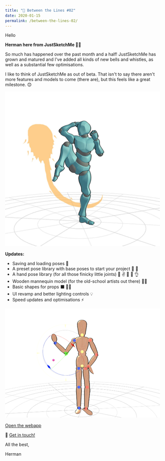 ```yaml
---
title: "💬 Between the Lines #02"
date: 2020-01-15
permalink: /between-the-lines-02/
---
```


Hello


**Herman here from JustSketchMe 👨‍💻**

So much has happened over the past month and a half! JustSketchMe has grown and matured and I've added all kinds of new bells and whistles, as well as a substantial few optimisations. 

I like to think of JustSketchMe as out of beta. That isn't to say there aren't more features and models to come (there are), but this feels like a great milestone. 😊

![Fire](/images/screenshots/fire.jpg)

**Updates:**

- Saving and loading poses  💾
- A preset pose library with base poses to start your project 💃 🕺
- A hand pose library (for all those finicky little joints) 🤙 ✌️ 🤟 🤘 👌
- Wooden mannequin model (for the old-school artists out there) 👨‍🎨
- Basic shapes for props ⬛ 🔴🔷
- UI revamp and better lighting controls 💡
- Speed updates and optimisations ⚡

![Larry waving](/images/screenshots/larry_wave.png)

<div class="cta button center-text">
    <a href="https://app.justsketch.me" target="_blank" rel="noopener noreferrer" title="Webapp">
        Open the webapp
    </a>
</div>

📩 [Get in touch!](/team)

All the best,

Herman
